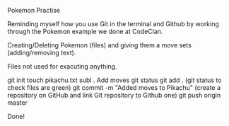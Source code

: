 Pokemon Practise

Reminding myself how you use Git in the terminal and Github by working through the Pokemon example we done at CodeClan.

Creating/Deleting Pokemon (files) and giving them a move sets (adding/removing text).

Files not used for exacuting anything.

git init
touch pikachu.txt
subl .
Add moves
git status
git add .
(git status to check files are green)
git commit -m "Added moves to Pikachu"
(create a repository on GitHub and link Git repository to Github one)
git push origin master

Done!
